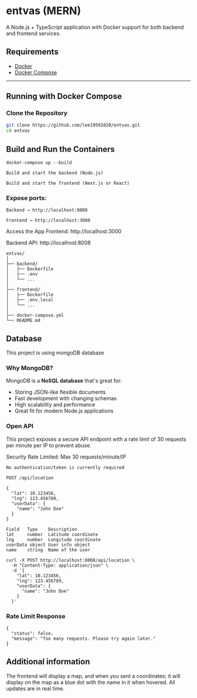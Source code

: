 # entvas (MERN)

A Node.js + TypeScript application with Docker support for both backend and frontend services.

## Requirements

- [Docker](https://www.docker.com/)
- [Docker Compose](https://docs.docker.com/compose/)

---

##  Running with Docker Compose

### Clone the Repository

```bash
git clone https://github.com/lee19591020/entvas.git
cd entvas
```
## Build and Run the Containers
```
docker-compose up --build

Build and start the backend (Node.js)

Build and start the frontend (Next.js or React)
```
### Expose ports:
```
Backend → http://localhost:8008

Frontend → http://localhost:3000
```
Access the App
Frontend: http://localhost:3000

Backend API: http://localhost:8008
```
entvas/
│
├── backend/
│   ├── Dockerfile
│   ├── .env
│   └── ...
│
├── frontend/
│   ├── Dockerfile
│   ├── .env.local
│   └── ...
│
├── docker-compose.yml
└── README.md
```
## Database

This project is using mongoDB database

### Why MongoDB?

MongoDB is a **NoSQL database** that's great for:

- Storing JSON-like flexible documents
- Fast development with changing schemas
- High scalability and performance
- Great fit for modern Node.js applications

### Open API

This project exposes a secure API endpoint with a rate limit of 30 requests per minute per IP to prevent abuse.

Security
    Rate Limited: Max 30 requests/minute/IP

    No authentication/token is currently required
```
POST /api/location

{
  "lat": 10.123456,
  "lng": 123.456789,
  "userData": {
    "name": "John Doe"
  }
}

Field	Type	Description
lat	    number	Latitude coordinate
lng	    number	Longitude coordinate
userData object	User info object
name	string	Name of the user

curl -X POST http://localhost:8008/api/location \
  -H "Content-Type: application/json" \
  -d '{
    "lat": 10.123456,
    "lng": 123.456789,
    "userData": {
      "name": "John Doe"
    }
  }'
```
### Rate Limit Response
```
{
  "status": false,
  "message": "Too many requests. Please try again later."
}
```
## Additional information
The frontend will display a map, and when you sent a coordinates; it will display on the map as a blue dot with the name in it when hovered. All updates are in real time.
